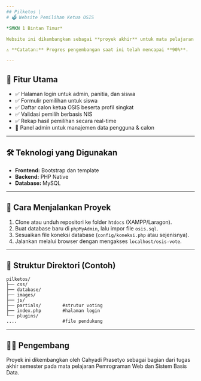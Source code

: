 ```yaml
---
## Pilketos |
# 🗳️ Website Pemilihan Ketua OSIS

*SMKN 1 Bintan Timur*

Website ini dikembangkan sebagai **proyek akhir** untuk mata pelajaran Pemrograman Web dan **Sistem Basis Data**. Tujuan dari sistem ini adalah menyediakan platform digital yang transparan dan efisien dalam menyelenggarakan pemilihan Ketua OSIS secara online.

⚠️ **Catatan:** Progres pengembangan saat ini telah mencapai **90%**.

---
```


## 📌 Fitur Utama

* ✅ Halaman login untuk admin, panitia, dan siswa
* ✅ Formulir pemilihan untuk siswa
* ✅ Daftar calon ketua OSIS beserta profil singkat
* ✅ Validasi pemilih berbasis NIS
* ✅ Rekap hasil pemilihan secara real-time
* 🔧 Panel admin untuk manajemen data pengguna & calon

---

## 🛠 Teknologi yang Digunakan

* **Frontend:** Bootstrap dan template
* **Backend:** PHP Native
* **Database:** MySQL

---

## 🚀 Cara Menjalankan Proyek

1. Clone atau unduh repositori ke folder `htdocs` (XAMPP/Laragon).
2. Buat database baru di `phpMyAdmin`, lalu impor file `osis.sql`.
3. Sesuaikan file koneksi database (`config/koneksi.php` atau sejenisnya).
4. Jalankan melalui browser dengan mengakses `localhost/osis-vote`.

---

## 🧭 Struktur Direktori (Contoh)

```
pilketos/
├── css/             
├── database/           
├── images/       
├── js/   
├── partials/        #strutur voting
├── index.php        #halaman login           
└── plugins/
....                 #file pendukung
```

---

## 👨‍💻 Pengembang

Proyek ini dikembangkan oleh Cahyadi Prasetyo sebagai bagian dari tugas akhir semester pada mata pelajaran Pemrograman Web dan Sistem Basis Data.

